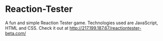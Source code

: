 # Reaction-Tester

A fun and simple Reaction Tester game. Technologies used are JavaScript, HTML and CSS. 
Check it out at http://217.199.187.67/reactiontester-beta.com/
